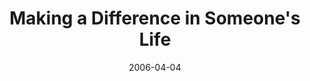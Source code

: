 ---
layout: episode
date: 2006-04-04
length: 683
title: Making a Difference in Someone's Life
description: >
  Joybubbles tells two stories about making a difference: one about someone who
  made a difference in his life when he was a kid, and another about a time he
  made a difference in someone's life himself.
  <br/>
  <br/>
  The first story is about an ice cream man in his neighborhood when he was a kid.
  He and his sister loved having ice cream every day, until their dad lost his job
  and told them he couldn't afford to buy ice cream anymore. But when the ice cream
  man came to their house, he said he could use some help eating leftover ice
  cream! This continued every day, with the ice cream man coming to their house
  to give them his "leftover ice cream," until their dad got a job again.
  Joybubbles reflects on how thankful he was for the gesture.
  <br/>
  <br/>
  The second story takes place when Joybubbles was about 30 years old, and working
  as a technician at a Denver phone company. His friend Bill, also blind and interested
  in phones, wanted to work as a technician too, but was having trouble finding
  a job. Nowhere besides the company that Joybubbles worked seemed to think a
  blind person could be a technician, and the Denver company said they didn't
  need two. So Joybubbles did the only thing that could get Bill hired: he quit.
  Bill did get the job, and worked there for 25 years. Joybubbles, of course,
  had adventures of his own.
tags:
  - full
  - childhood
  - has description
---